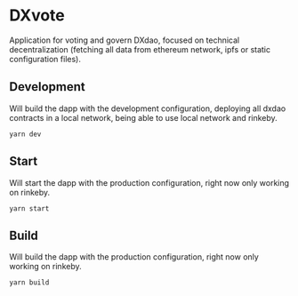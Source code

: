 # DXvote

Application for voting and govern DXdao, focused on technical decentralization (fetching all data from ethereum network, ipfs or static configuration files). 

## Development

Will build the dapp with the development configuration, deploying all dxdao contracts in a local network, being able to use local network and rinkeby.

`yarn dev`

## Start

Will start the dapp with the production configuration, right now only working on rinkeby.

`yarn start`

## Build

Will build the dapp with the production configuration, right now only working on rinkeby.

`yarn build`
